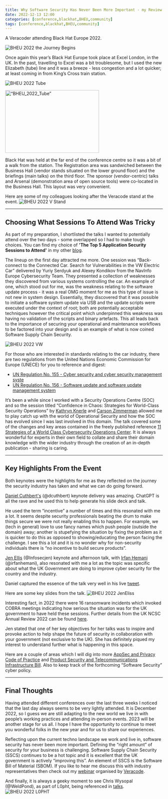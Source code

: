 ```yaml
---
title: Why Software Security Has Never Been More Important - my Review of Black Hat Europe 2022
date: 2022-12-13 12:00
categories: [conference,blackhat,BHEU,community]
tags: [conference,blackhat,BHEU,community]
---
```

A Veracoder attending Black Hat Europe 2022.

![BHEU 2022 the Journey Begins](/assets/BHEU_001.gif?raw=true)


Once again this year’s Black Hat Europe took place at Excel London, in the UK. In the past, travelling to Excel was a bit troublesome, but I used the new Elizabeth (tube) line and it was a breeze - less congestion and a lot quicker; at least coming in from King’s Cross train station.

![BHEU 2022 Tube](/assets/ExcelTube.png)

<img src="/assets/ExcelTube.png" alt=“BHEU_2022_Tube” width="300" height="200">

Black Hat was held at the far end of the conference centre so it was a bit of a walk from the station. The Registration area was sandwiched between the Business Hall (vendor stands situated on the lower ground floor) and the briefings (main talks) on the third floor. The sponsor (vendor-centric) talks and Arsenal (demonstration area of open source tools) were co-located in the Business Hall. This layout was very convenient.

Here are some of my colleagues looking after the Veracode stand at the event.
![BHEU 2022 V Stand](/assets/VC_Stand.jpg)

***
## Choosing What Sessions To Attend Was Tricky
As part of my preparation, I shortlisted the talks I wanted to potentially attend over the two days - some overlapped so I had to make tough choices. You can find my choice of **'The Top 5 Application Security Sessions to Attend'** in my other [blog](https://dsotraining.github.io/posts/Black-Hat-Europe-2022/).

The lineup on the first day attracted me more. One session was “Back-connect to the Connected Car. Search for Vulnerabilities in the VW Electric Car” delivered by Yuriy Serdyuk and Alexey Kondikov from the NavInfo Europe Cybersecurity Team. They presented a collection of weaknesses they discovered from various systems controlling the car. An example of one, which stood out for me, was the weakness relating to the software update process - it was a real OMG moment for me as this type of issue is not new in system design. Essentially, they discovered that it was possible to initiate a software system update via USB and the update scripts were executed under the context of root; both are potentially acceptable techniques however the critical point which underpinned this weakness was having no validation of the scripts and binary artefacts. This all leads back to the importance of securing your operational and maintenance workflows to be factored into your design and is an example of what is now coined Software Supply Chain Security.

![BHEU 2022 VW](/assets/VW_SW_Update.jpeg)

For those who are interested in standards relating to the car industry, there are two regulations from the United Nations Economic Commission for Europe (UNECE) for you to reference and digest:
- [UN Regulation No. 155 - Cyber security and cyber security management syste](https://unece.org/transport/documents/2021/03/standards/un-regulation-no-155-cyber-security-and-cyber-security)
- [UN Regulation No. 156 - Software update and software update management system](https://unece.org/transport/documents/2021/03/standards/un-regulation-no-156-software-update-and-software-update)

It’s been a while since I worked with a Security Operations Centre (SOC) and so the session titled “Confidence in Chaos: Strategies for World-Class Security Operations” by [Kathryn Knerle](https://www.linkedin.com/in/kathryn-knerler-b8b5b22/) and [Carson Zimmerman](https://www.linkedin.com/in/carson-zimmerman/) allowed me to play catch up with the world of Operational Security and how the SOC has evolved since I was last involved in this domain. The talk covered some of the changes and key areas contained in the freely published reference [11 Strategies of a World Class Cybersecurity Operations Center](https://www.mitre.org/sites/default/files/2022-04/11-strategies-of-a-world-class-cybersecurity-operations-center.pdf).
It is always wonderful for experts in their own field to collate and share their domain knowledge with the wider industry through the creation of an in-depth publication - sharing is caring.
***
## Key Highlights From the Event 
Both keynotes were the highlights for me as they reflected on the journey the security industry has taken and what we can do going forward.

[Daniel Cuthbert's](https://www.linkedin.com/in/daniel-cuthbert0x/) (@dcuthbert) keynote delivery was amazing. ChatGPT is all the rave and he used this to help generate his slide deck and talk.

He used the term “incentive” a number of times and this resonated with me a lot. It seems despite security professionals beating the drum to make things secure we were not really enabling this to happen. For example, we (tech in general) love to use fancy names which push people (outside the domain) away; another is stupefying the situation by fixing the problem as it is quicker to do this as opposed to showing/educating the person facing the challenge. I see this a lot and it is no wonder why for non-security individuals there is “no incentive to build secure products”. 

[Jen Ellis](https://www.linkedin.com/in/infosecjen/) (@Infosecjen) keynote and afternoon talk, with [Irfan Hemani](https://www.linkedin.com/in/irfan-hemani-493a4113/) (@irfanhemani), also resonated with me a lot as the topic was specific about what the UK Government are doing to improve cyber security for the country and the industry.

Daniel captured the essence of the talk very well in his live [tweet](https://twitter.com/dcuthbert/status/1600844299004149760?s=20&t=QXfriQJPZiXbE8HFvodkOw).

Here are some key slides from the talk. 
![BHEU 2022 JenEliss](/assets/Jen_Eliis_BHEU2002.png)

Interesting fact, in 2022 there were 16 ransomware incidents which invoked COBRA meetings indicating how serious the situation was for the UK government to have held these sessions.  Further details from the UK NCSC Annual Review 2022 can be found [here](https://www.ncsc.gov.uk/collection/annual-review-2022).

Jen stated that one of her key objectives for her talks was to inspire and provoke action to help shape the future of security in collaboration with your government (not exclusive to the UK). She has definitely piqued my interest to understand further what is happening in this space.

Here are a couple of areas which I will dig into more [AppSec and Privacy Code of Practice](https://www.gov.uk/government/consultations/app-security-and-privacy-interventions/app-security-and-privacy-interventions) and [Product Security and Telecommunications Infrastructure Bill](https://www.gov.uk/government/publications/product-security-and-telecommunications-infrastructure-bill-documents). Also to keep track of the forthcoming “Software Security” cyber policy.
***
## Final Thoughts 
Having attended different conferences over the last three weeks I noticed that the last day always seems to be very lightly attended. It is December 2022, so I guess we are still adapting to the new world we live in with people’s working practices and attending in-person events. 2023 will be another stage for us all. I hope I have the opportunity to continue to meet you wonderful folks in the new year and for us to share our experiences.

Reflecting upon the current techno landscape we work and live in, software security has never been more important. Defining the “right amount” of security for your business is challenging. Software Supply Chain Security (SSCS) continues to be a hot topic and it is excellent that the UK government is actively “improving this”. An element of SSCS is the Software Bill of Material (SBOM).  If you like to hear me discuss this with industry representatives then check out my [webinar](https://www.brighttalk.com/webcast/12807/503709) organised by [Veracode](https://www.veracode.com).

And finally, it is always a geeky moment to see Chris Wysopal (@WeldPond), as part of L0pht, being referenced in [talks](https://twitter.com/_MMAN888_/status/1600837525530034176?s=20&t=lXK9cvrc39iFW3_H8-oEsQ).
![BHEU 2022 L0PHT](/assets/L0PHT_Jen.png)